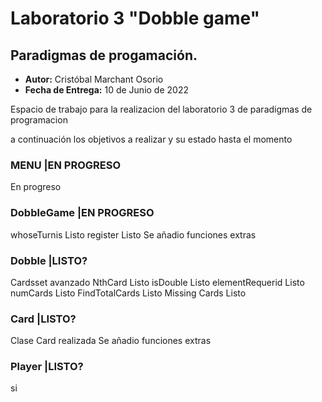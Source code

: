 # Laboratorio 3 "Dobble game"
## Paradigmas de progamación.
* **Autor:** Cristóbal Marchant Osorio
* **Fecha de Entrega:** 10 de Junio de 2022


Espacio de trabajo para la realizacion del laboratorio 3 de paradigmas de programacion 


a continuación los objetivos a realizar y su estado hasta el momento

### MENU              |EN PROGRESO
En progreso

### DobbleGame        |EN PROGRESO
whoseTurnis Listo
register Listo
Se añadio funciones extras

### Dobble            |LISTO?

Cardsset avanzado
NthCard Listo
isDouble Listo
elementRequerid Listo
numCards Listo
FindTotalCards Listo
Missing Cards Listo

### Card              |LISTO?

Clase Card realizada
Se añadio funciones extras

### Player            |LISTO?
si